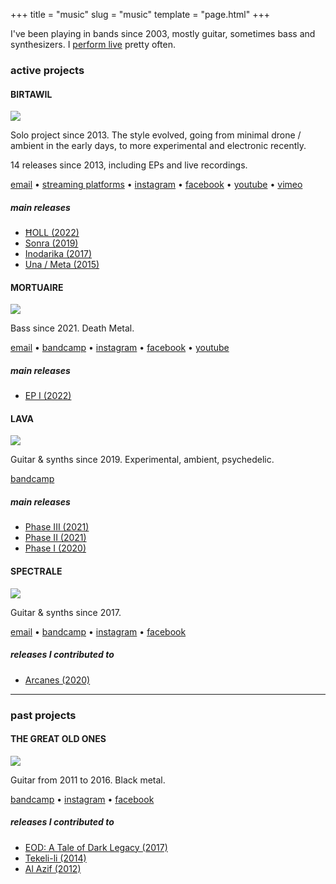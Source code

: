 +++
title = "music"
slug = "music"
template = "page.html"
+++
<section>
<p>
	I've been playing in bands since 2003, mostly guitar, sometimes bass and synthesizers.
	I <a href="/events">perform live</a> pretty often.
</p>
</section>

### active projects

<section>

#### BIRTAWIL

<img src="https://f4.bcbits.com/img/a3110579184_10.jpg"/>

<p>Solo project since 2013. The style evolved, going from minimal drone / ambient in the early days, to more experimental and electronic recently.</p>
<p>14 releases since 2013, including EPs and live recordings.</p>


<a href="mailto:birtawilmusic@gmail.com">email</a> &#x2022;
<a href="/birtawil">streaming platforms</a> &#x2022;
<a href="https://www.instagram.com/xaviergodart/">instagram</a> &#x2022;
<a href="https://www.facebook.com/birtawilmusic/">facebook</a> &#x2022;
<a href="https://www.youtube.com/channel/UCZxV1UJ_rviJ0alhXSOIbuQ">youtube</a> &#x2022;
<a href="https://vimeo.com/birtawil">vimeo</a>


##### main releases

- <a href="https://birtawil.bandcamp.com/album/oll">ĦOLL (2022)</a>
- <a href="https://birtawil.bandcamp.com/album/sonra">Sonra (2019)</a>
- <a href="https://birtawil.bandcamp.com/album/inodarika">Inodarika (2017)</a>
- <a href="https://birtawil.bandcamp.com/album/una-meta">Una / Meta (2015)</a>


</section>

<section>

#### MORTUAIRE

<img src="https://f4.bcbits.com/img/a3256744739_10.jpg"/>

<p>Bass since 2021. Death Metal.</p>

<a href="mailto:mortuairebdx@gmail.com">email</a> &#x2022;
<a href="https://mortuairebdx.bandcamp.com/">bandcamp</a> &#x2022;
<a href="https://www.instagram.com/mortuairebdx/">instagram</a> &#x2022;
<a href="https://www.facebook.com/mortuairebdx/">facebook</a> &#x2022;
<a href="https://www.youtube.com/channel/UCxuZ1UK7v_KdBy0yubkB5VQ">youtube</a>

##### main releases

- <a href="https://mortuairebdx.bandcamp.com/album/ep-i">EP I (2022)</a>


</section>

<section>

#### LAVA

<img src="https://f4.bcbits.com/img/a4200119371_10.jpg"/>

<p>Guitar & synths since 2019. Experimental, ambient, psychedelic.</p>

<a href="https://lavabdx.bandcamp.com/">bandcamp</a>

##### main releases

- <a href="https://lavabdx.bandcamp.com/album/phase-iii">Phase III (2021)</a>
- <a href="https://lavabdx.bandcamp.com/album/phase-ii">Phase II (2021)</a>
- <a href="https://lavabdx.bandcamp.com/album/phase-i">Phase I (2020)</a>

</section>

<section>

#### SPECTRALE

<img src="https://f4.bcbits.com/img/a3662692198_16.jpg"/>

<p>Guitar & synths since 2017.</p>

<a href="mailto:spectraleacoustic@gmail.com">email</a> &#x2022;
<a href="https://spectrale.bandcamp.com/">bandcamp</a> &#x2022;
<a href="https://www.instagram.com/spectraleband/">instagram</a> &#x2022;
<a href="https://www.facebook.com/spectrale.bx/">facebook</a>

##### releases I contributed to

- <a href="https://spectrale.bandcamp.com/album/arcanes">Arcanes (2020)</a>


</section>

<hr/>

### past projects

<section>

#### THE GREAT OLD ONES

<img src="https://f4.bcbits.com/img/a0547292893_10.jpg"/>

<p>Guitar from 2011 to 2016. Black metal.</p>

<a href="https://thegreatoldones.bandcamp.com/">bandcamp</a> &#x2022;
<a href="https://www.instagram.com/thegreatoldonesofficial/">instagram</a> &#x2022;
<a href="https://www.facebook.com/thegreatoldones/">facebook</a>

##### releases I contributed to

- <a href="https://thegreatoldones.bandcamp.com/album/eod-a-tale-of-dark-legacy">EOD: A Tale of Dark Legacy (2017)</a>
- <a href="https://thegreatoldones.bandcamp.com/album/tekeli-li">Tekeli-li (2014)</a>
- <a href="https://thegreatoldones.bandcamp.com/album/al-azif">Al Azif (2012)</a>


</section>
